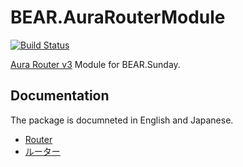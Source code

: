# BEAR.AuraRouterModule

[![Build Status](https://travis-ci.org/bearsunday/BEAR.AuraRouterModule.svg?branch=2.x)](https://travis-ci.org/bearsunday/BEAR.AuraRouterModule)

[Aura Router v3](https://github.com/auraphp/Aura.Router/tree/3.x) Module for BEAR.Sunday.


## Documentation

The package is documneted in English and Japanese.
 
 * [Router](http://bearsunday.github.io/manuals/1.0/en/router.html)
 * [ルーター](http://bearsunday.github.io/manuals/1.0/ja/router.html)
